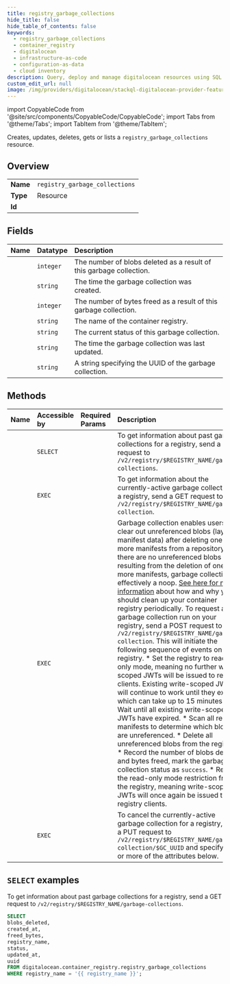 ```yaml
---
title: registry_garbage_collections
hide_title: false
hide_table_of_contents: false
keywords:
  - registry_garbage_collections
  - container_registry
  - digitalocean
  - infrastructure-as-code
  - configuration-as-data
  - cloud inventory
description: Query, deploy and manage digitalocean resources using SQL
custom_edit_url: null
image: /img/providers/digitalocean/stackql-digitalocean-provider-featured-image.png
---
```


import CopyableCode from '@site/src/components/CopyableCode/CopyableCode';
import Tabs from '@theme/Tabs';
import TabItem from '@theme/TabItem';

Creates, updates, deletes, gets or lists a <code>registry_garbage_collections</code> resource.

## Overview
<table><tbody>
<tr><td><b>Name</b></td><td><code>registry_garbage_collections</code></td></tr>
<tr><td><b>Type</b></td><td>Resource</td></tr>
<tr><td><b>Id</b></td><td><CopyableCode code="digitalocean.container_registry.registry_garbage_collections" /></td></tr>
</tbody></table>

## Fields
| Name | Datatype | Description |
|:-----|:---------|:------------|
| <CopyableCode code="blobs_deleted" /> | `integer` | The number of blobs deleted as a result of this garbage collection. |
| <CopyableCode code="created_at" /> | `string` | The time the garbage collection was created. |
| <CopyableCode code="freed_bytes" /> | `integer` | The number of bytes freed as a result of this garbage collection. |
| <CopyableCode code="registry_name" /> | `string` | The name of the container registry. |
| <CopyableCode code="status" /> | `string` | The current status of this garbage collection. |
| <CopyableCode code="updated_at" /> | `string` | The time the garbage collection was last updated. |
| <CopyableCode code="uuid" /> | `string` | A string specifying the UUID of the garbage collection. |

## Methods
| Name | Accessible by | Required Params | Description |
|:-----|:--------------|:----------------|:------------|
| <CopyableCode code="registry_list_garbage_collections" /> | `SELECT` | <CopyableCode code="registry_name" /> | To get information about past garbage collections for a registry, send a GET request to `/v2/registry/$REGISTRY_NAME/garbage-collections`. |
| <CopyableCode code="registry_get_garbage_collection" /> | `EXEC` | <CopyableCode code="registry_name" /> | To get information about the currently-active garbage collection for a registry, send a GET request to `/v2/registry/$REGISTRY_NAME/garbage-collection`. |
| <CopyableCode code="registry_run_garbage_collection" /> | `EXEC` | <CopyableCode code="registry_name" /> | Garbage collection enables users to clear out unreferenced blobs (layer & manifest data) after deleting one or more manifests from a repository. If there are no unreferenced blobs resulting from the deletion of one or more manifests, garbage collection is effectively a noop. [See here for more information](https://docs.digitalocean.com/products/container-registry/how-to/clean-up-container-registry/) about how and why you should clean up your container registry periodically. To request a garbage collection run on your registry, send a POST request to `/v2/registry/$REGISTRY_NAME/garbage-collection`. This will initiate the following sequence of events on your registry. * Set the registry to read-only mode, meaning no further write-scoped JWTs will be issued to registry clients. Existing write-scoped JWTs will continue to work until they expire which can take up to 15 minutes. * Wait until all existing write-scoped JWTs have expired. * Scan all registry manifests to determine which blobs are unreferenced. * Delete all unreferenced blobs from the registry. * Record the number of blobs deleted and bytes freed, mark the garbage collection status as `success`. * Remove the read-only mode restriction from the registry, meaning write-scoped JWTs will once again be issued to registry clients. |
| <CopyableCode code="registry_update_garbage_collection" /> | `EXEC` | <CopyableCode code="garbage_collection_uuid, registry_name" /> | To cancel the currently-active garbage collection for a registry, send a PUT request to `/v2/registry/$REGISTRY_NAME/garbage-collection/$GC_UUID` and specify one or more of the attributes below. |

## `SELECT` examples

To get information about past garbage collections for a registry, send a GET request to `/v2/registry/$REGISTRY_NAME/garbage-collections`.


```sql
SELECT
blobs_deleted,
created_at,
freed_bytes,
registry_name,
status,
updated_at,
uuid
FROM digitalocean.container_registry.registry_garbage_collections
WHERE registry_name = '{{ registry_name }}';
```